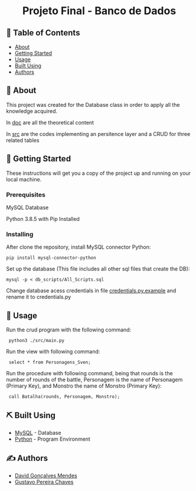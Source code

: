 <h1 align="center">Projeto Final - Banco de Dados</h3>

## 📝 Table of Contents

- [About](#about)
- [Getting Started](#getting_started)
- [Usage](#usage)
- [Built Using](#built_using)
- [Authors](#authors)

## 🧐 About <a name = "about"></a>

This project was created for the Database class in order to apply all the knowledge acquired. 

In [doc](./doc) are all the theoretical content

In [src](./src) are the codes implementing an persitence layer and a CRUD for three related tables

## 🏁 Getting Started <a name = "getting_started"></a>

These instructions will get you a copy of the project up and running on your local machine.

### Prerequisites

MySQL Database

Python 3.8.5 with Pip Installed

### Installing

After clone the repository, install MySQL connector Python:
```
pip install mysql-connector-python
```
Set up the database (This file includes all other sql files that create the DB):
```
mysql -p < db_scripts/All_Scripts.sql
```
Change database acess credentials in file [credentials.py.example](./src/credentials.py.example) and rename it to credentials.py


## 🎈 Usage <a name="usage"></a>

Run the crud program with the following command:
```
 python3 ./src/main.py
```
Run the view with following command:
```
 select * from Personagens_Sven;
```
Run the procedure with following command, being that rounds is the number of rounds of the battle, Personagem is the name of Personagem (Primary Key), and Monstro the name of Monstro (Primary Key):
```
 call Batalha(rounds, Personagem, Monstro);
```

## ⛏️ Built Using <a name = "built_using"></a>

- [MySQL](https://www.mysql.com/) - Database
- [Python](https://www.python.org/) - Program Environment

## ✍️ Authors <a name = "authors"></a>

- [David Gonçalves Mendes](https://github.com/DavidsonGM)
- [Gustavo Pereira Chaves](https://github.com/gustavo-oo)
